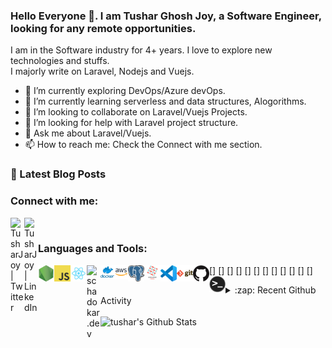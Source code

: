 ### Hello Everyone 👋. I am Tushar Ghosh Joy, a Software Engineer, looking for any remote opportunities.

I am in the Software industry for 4+ years. I love to explore new technologies and stuffs.  
I majorly write on Laravel, Nodejs and Vuejs.

- 🔭 I’m currently exploring DevOps/Azure devOps.
- 🌱 I’m currently learning serverless and data structures, Alogorithms.
- 👯 I’m looking to collaborate on Laravel/Vuejs Projects.
- 🤔 I’m looking for help with Laravel project structure.
- 💬 Ask me about Laravel/Vuejs.
- 📫 How to reach me: Check the Connect with me section.

### 📕 Latest Blog Posts

### Connect with me:

[<img align="left" alt="TusharJoy | Twitter" width="22px" src="https://cdn.jsdelivr.net/npm/simple-icons@v3/icons/twitter.svg" />][twitter]
[<img align="left" alt="TusharJoy | LinkedIn" width="22px" src="https://cdn.jsdelivr.net/npm/simple-icons@v3/icons/linkedin.svg" />][linkedin]

<br/>

### Languages and Tools:

[<img align="left" alt="Node.js" width="26px" src="https://raw.githubusercontent.com/github/explore/80688e429a7d4ef2fca1e82350fe8e3517d3494d/topics/nodejs/nodejs.png" />]
[<img align="left" alt="JavaScript" width="26px" src="https://raw.githubusercontent.com/github/explore/80688e429a7d4ef2fca1e82350fe8e3517d3494d/topics/javascript/javascript.png" />]
[<img align="left" alt="React" width="26px" src="https://raw.githubusercontent.com/github/explore/80688e429a7d4ef2fca1e82350fe8e3517d3494d/topics/react/react.png" />]
[<img align="left" alt="schadokar.dev" width="22px" src="https://simpleicons.org/icons/serverless.svg" />]
[<img align="left" alt="schadokar.dev" width="22px" src="https://raw.githubusercontent.com/github/explore/80688e429a7d4ef2fca1e82350fe8e3517d3494d/topics/docker/docker.png" />]
[<img align="left" alt="schadokar.dev" width="22px" src="https://raw.githubusercontent.com/github/explore/fbceb94436312b6dacde68d122a5b9c7d11f9524/topics/aws/aws.png" />]
[<img align="left" alt="postgresql" width="26px" src="https://raw.githubusercontent.com/github/explore/80688e429a7d4ef2fca1e82350fe8e3517d3494d/topics/postgresql/postgresql.png" />]
[<img align="left" alt="hlf" width="26px" src="https://github.com/schadokar/schadokar/blob/master/images/hyperledger_fabric.png" />]
[<img align="left" alt="Visual Studio Code" width="26px" src="https://raw.githubusercontent.com/github/explore/80688e429a7d4ef2fca1e82350fe8e3517d3494d/topics/visual-studio-code/visual-studio-code.png" />]
[<img align="left" alt="Git" width="26px" src="https://raw.githubusercontent.com/github/explore/80688e429a7d4ef2fca1e82350fe8e3517d3494d/topics/git/git.png" />]
[<img align="left" alt="GitHub" width="26px" src="https://raw.githubusercontent.com/github/explore/78df643247d429f6cc873026c0622819ad797942/topics/github/github.png" />]
[<img align="left" alt="Terminal" width="26px" src="https://raw.githubusercontent.com/github/explore/80688e429a7d4ef2fca1e82350fe8e3517d3494d/topics/terminal/terminal.png" />]


<details>
  <summary>:zap: Recent Github Activity</summary>
  
<!--START_SECTION:activity-->
1. ❗️ Opened issue [#1](https://github.com/OleksiiFedorchak/mdb-tools/issues/1) in [OleksiiFedorchak/mdb-tools](https://github.com/OleksiiFedorchak/mdb-tools)
<!--END_SECTION:activity-->
</details>

<br />

<img align="left" alt="tushar's Github Stats" src="https://github-readme-stats.schadokar.vercel.app/api?username=TusharJoy&show_icons=true&hide_border=true" />

<br />
<br />
  
[twitter]: https://twitter.com/tushar7_joy
[linkedin]: https://www.linkedin.com/in/tusharghoshjoy
